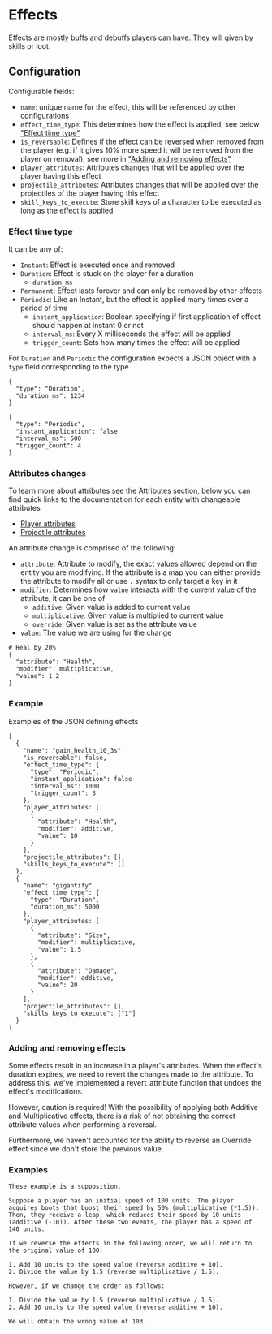 # Effects

Effects are mostly buffs and debuffs players can have. They will given by skills or loot.

## Configuration

Configurable fields:
- `name`: unique name for the effect, this will be referenced by other configurations
- `effect_time_type`: This determines how the effect is applied, see below ["Effect time type"](#effect-time-type)
- `is_reversable`: Defines if the effect can be reversed when removed from the player (e.g. if it gives 10% more speed it will be removed from the player on removal), see more in ["Adding and removing effects"](#adding-and-removing-effects)
- `player_attributes`: Attributes changes that will be applied over the player having this effect
- `projectile_attributes`: Attributes changes that will be applied over the projectiles of the player having this effect
- `skill_keys_to_execute`: Store skill keys of a character to be executed as long as the effect is applied

### Effect time type

It can be any of:
- `Instant`: Effect is executed once and removed
- `Duration`: Effect is stuck on the player for a duration
  - `duration_ms`
- `Permanent`: Effect lasts forever and can only be removed by other effects
- `Periodic`: Like an Instant, but the effect is applied many times over a period of time
  - `instant_application`: Boolean specifying if first application of effect should happen at instant 0 or not
  - `interval_ms`: Every X milliseconds the effect will be applied
  - `trigger_count`: Sets how many times the effect will be applied

For `Duration` and `Periodic` the configuration expects a JSON object with a `type` field corresponding to the type

```
{
  "type": "Duration",
  "duration_ms": 1234
}

{
  "type": "Periodic",
  "instant_application": false
  "interval_ms": 500
  "trigger_count": 4
}
```


### Attributes changes

To learn more about attributes see the [Attributes](../attributes/attributes.md) section, below you can find quick links to the documentation for each entity with changeable attributes

- [Player attributes](../attributes/players.md)
- [Projectile attributes]()

An attribute change is comprised of the following:
- `attribute`: Attribute to modify, the exact values allowed depend on the entity you are modifying. If the attribute is a map you can either provide the attribute to modify all or use `.` syntax to only target a key in it
- `modifier`: Determines how `value` interacts with the current value of the attribute, it can be one of
  - `additive`: Given value is added to current value
  - `multiplicative`: Given value is multiplied to current value
  - `override`: Given value is set as the attribute value
- `value`: The value we are using for the change

```
# Heal by 20%
{
  "attribute": "Health",
  "modifier": multiplicative,
  "value": 1.2
}
```

### Example

Examples of the JSON defining effects

```
[
  {
    "name": "gain_health_10_3s"
    "is_reversable": false,
    "effect_time_type": {
      "type": "Periodic",
      "instant_application": false
      "interval_ms": 1000
      "trigger_count": 3
    },
    "player_attributes: [
      {
        "attribute": "Health",
        "modifier": additive,
        "value": 10
      }
    ],
    "projectile_attributes": [],
    "skills_keys_to_execute": []
  },
  {
    "name": "gigantify"
    "effect_time_type": {
      "type": "Duration",
      "duration_ms": 5000
    },
    "player_attributes: [
      {
        "attribute": "Size",
        "modifier": multiplicative,
        "value": 1.5
      },
      {
        "attribute": "Damage",
        "modifier": additive,
        "value": 20
      }
    ],
    "projectile_attributes": [],
    "skills_keys_to_execute": ["1"]
  }
]
```

### Adding and removing effects

Some effects result in an increase in a player's attributes. When the effect's duration expires, we need to revert the changes made to the attribute. To address this, we've implemented a revert_attribute function that undoes the effect's modifications.

However, caution is required! With the possibility of applying both Additive and Multiplicative effects, there is a risk of not obtaining the correct attribute values when performing a reversal.

Furthermore, we haven't accounted for the ability to reverse an Override effect since we don't store the previous value.

### Examples
```
These example is a supposition.

Suppose a player has an initial speed of 100 units. The player acquires boots that boost their speed by 50% (multiplicative (*1.5)). Then, they receive a leap, which reduces their speed by 10 units (additive (-10)). After these two events, the player has a speed of 140 units.

If we reverse the effects in the following order, we will return to the original value of 100:

1. Add 10 units to the speed value (reverse additive + 10).
2. Divide the value by 1.5 (reverse multiplicative / 1.5).

However, if we change the order as follows:

1. Divide the value by 1.5 (reverse multiplicative / 1.5).
2. Add 10 units to the speed value (reverse additive + 10).

We will obtain the wrong value of 103.
```

